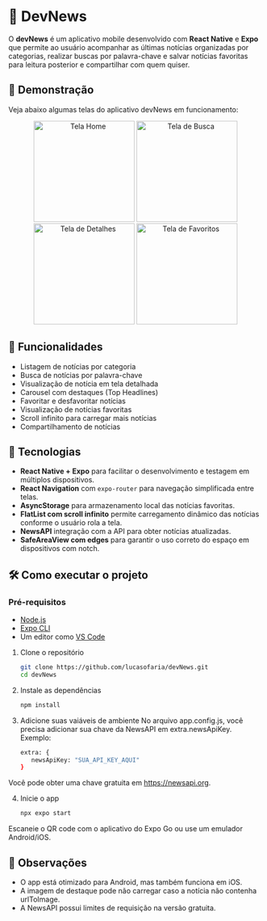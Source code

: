 # 📰 DevNews 

O **devNews** é um aplicativo mobile desenvolvido com **React Native** e **Expo** que permite ao usuário acompanhar as últimas notícias organizadas por categorias, realizar buscas por palavra-chave e salvar notícias favoritas para leitura posterior e compartilhar com quem quiser.

## 📲 Demonstração
Veja abaixo algumas telas do aplicativo devNews em funcionamento:

<p align="center">
  <img src="assets/screenshots/home.png" alt="Tela Home" width="200"/>
  <img src="assets/screenshots/search.png" alt="Tela de Busca" width="200"/>
  <img src="assets/screenshots/details.png" alt="Tela de Detalhes" width="200"/>
  <img src="assets/screenshots/favorites.png" alt="Tela de Favoritos" width="200"/>
</p>

## 📱 Funcionalidades

- Listagem de notícias por categoria
- Busca de notícias por palavra-chave
- Visualização de notícia em tela detalhada
- Carousel com destaques (Top Headlines)
- Favoritar e desfavoritar notícias
- Visualização de notícias favoritas
- Scroll infinito para carregar mais notícias
- Compartilhamento de notícias

## 🚀 Tecnologias

- **React Native + Expo** para facilitar o desenvolvimento e testagem em múltiplos dispositivos.
- **React Navigation** com `expo-router` para navegação simplificada entre telas.
- **AsyncStorage** para armazenamento local das notícias favoritas.
- **FlatList com scroll infinito** permite carregamento dinâmico das notícias conforme o usuário rola a tela.
- **NewsAPI** integração com a API para obter notícias atualizadas.
- **SafeAreaView com edges** para garantir o uso correto do espaço em dispositivos com notch.

## 🛠️ Como executar o projeto

### Pré-requisitos

- [Node.js](https://nodejs.org/)
- [Expo CLI](https://docs.expo.dev/get-started/installation/)
- Um editor como [VS Code](https://code.visualstudio.com/)

1. Clone o repositório

   ```bash
   git clone https://github.com/lucasofaria/devNews.git
   cd devNews
   ```

2. Instale as dependências

   ```bash
   npm install
   ```

3. Adicione suas vaiáveis de ambiente
No arquivo app.config.js, você precisa adicionar sua chave da NewsAPI em extra.newsApiKey. Exemplo:
   ````bash
   extra: {
      newsApiKey: "SUA_API_KEY_AQUI"
   }
   ````
Você pode obter uma chave gratuita em https://newsapi.org.

4. Inicie o app

   ```bash
   npx expo start
   ```
Escaneie o QR code com o aplicativo do Expo Go ou use um emulador Android/iOS.

## 📌 Observações

- O app está otimizado para Android, mas também funciona em iOS.
- A imagem de destaque pode não carregar caso a notícia não contenha urlToImage.
- A NewsAPI possui limites de requisição na versão gratuita.
